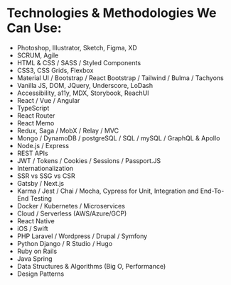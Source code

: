 # Technologies & Methodologies We Can Use:

- Photoshop, Illustrator, Sketch, Figma, XD
- SCRUM, Agile
- HTML & CSS / SASS / Styled Components
- CSS3, CSS Grids, Flexbox
- Material UI / Bootstrap / React Bootstrap / Tailwind / Bulma / Tachyons 
- Vanilla JS, DOM, JQuery, Underscore, LoDash
- Accessibility, a11y, MDX, Storybook, ReachUI
- React / Vue / Angular
- TypeScript
- React Router
- React Memo
- Redux, Saga / MobX / Relay / MVC
- Mongo / DynamoDB / postgreSQL / SQL / mySQL / GraphQL & Apollo
- Node.js / Express
- REST APIs
- JWT / Tokens / Cookies / Sessions / Passport.JS
- Internationalization
- SSR vs SSG vs CSR
- Gatsby / Next.js
- Karma / Jest / Chai / Mocha, Cypress for Unit, Integration and End-To-End Testing
- Docker / Kubernetes / Microservices
- Cloud / Serverless (AWS/Azure/GCP)
- React Native
- iOS / Swift
- PHP Laravel / Wordpress / Drupal / Symfony 
- Python Django / R Studio / Hugo
- Ruby on Rails
- Java Spring
- Data Structures & Algorithms (Big O, Performance)
- Design Patterns
